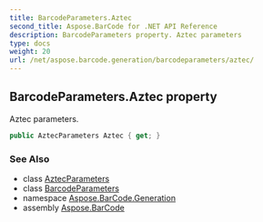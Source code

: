 ```yaml
---
title: BarcodeParameters.Aztec
second_title: Aspose.BarCode for .NET API Reference
description: BarcodeParameters property. Aztec parameters
type: docs
weight: 20
url: /net/aspose.barcode.generation/barcodeparameters/aztec/
---
```

## BarcodeParameters.Aztec property

Aztec parameters.

```csharp
public AztecParameters Aztec { get; }
```

### See Also

* class [AztecParameters](../../aztecparameters/)
* class [BarcodeParameters](../)
* namespace [Aspose.BarCode.Generation](../../barcodeparameters/)
* assembly [Aspose.BarCode](../../../)


